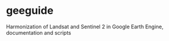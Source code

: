 # geeguide
Harmonization of Landsat and Sentinel 2 in Google Earth Engine, documentation and scripts
